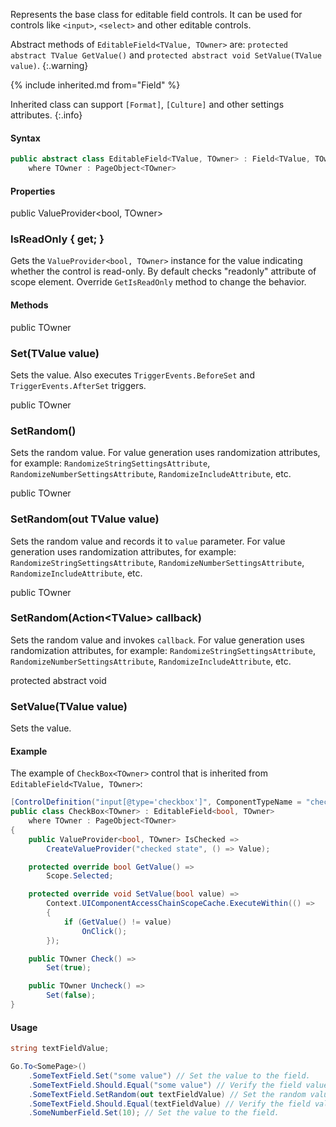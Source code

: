 Represents the base class for editable field controls.
It can be used for controls like `<input>`, `<select>` and other editable controls.

Abstract methods of `EditableField<TValue, TOwner>` are: `protected abstract TValue GetValue()` and `protected abstract void SetValue(TValue value)`.
{:.warning}

{% include inherited.md from="Field" %}

Inherited class can support `[Format]`, `[Culture]` and other settings attributes.
{:.info}

#### Syntax

```cs
public abstract class EditableField<TValue, TOwner> : Field<TValue, TOwner>
    where TOwner : PageObject<TOwner>
```

#### Properties

<div class="member">
    <span class="head"><span class="keyword">public</span> <span class="type">ValueProvider</span><wbr>&lt;<span class="keyword">bool</span>, <span class="type">TOwner</span>&gt;</span>
    <h3><span class="body">IsReadOnly</span><span class="tail"> { <span class="keyword">get</span>; }</span></h3>
</div>

Gets the `ValueProvider<bool, TOwner>` instance for the value indicating whether the control is read-only.
By default checks "readonly" attribute of scope element.
Override `GetIsReadOnly` method to change the behavior.

#### Methods

<div class="member">
    <span class="head"><span class="keyword">public</span> <span class="type">TOwner</span></span>
    <h3><span class="body">Set</span><span class="tail">(<span class="type">TValue</span> value)</span></h3>
</div>

Sets the value. 
Also executes `TriggerEvents.BeforeSet` and `TriggerEvents.AfterSet` triggers.

<div class="member">
    <span class="head"><span class="keyword">public</span> <span class="type">TOwner</span></span>
    <h3><span class="body">SetRandom()</span></h3>
</div>

Sets the random value. 
For value generation uses randomization attributes, for example: `RandomizeStringSettingsAttribute`, `RandomizeNumberSettingsAttribute`, `RandomizeIncludeAttribute`, etc.

<div class="member">
    <span class="head"><span class="keyword">public</span> <span class="type">TOwner</span></span>
    <h3><span class="body">SetRandom</span><span class="tail">(<span class="keyword">out</span> <span class="type">TValue</span> value)</span></h3>
</div>

Sets the random value and records it to `value` parameter. 
For value generation uses randomization attributes, for example: `RandomizeStringSettingsAttribute`, `RandomizeNumberSettingsAttribute`, `RandomizeIncludeAttribute`, etc.

<div class="member">
    <span class="head"><span class="keyword">public</span> <span class="type">TOwner</span></span>
    <h3><span class="body">SetRandom</span><span class="tail">(<span class="type">Action</span><wbr>&lt;<span class="type">TValue</span>&gt; callback)</span></h3>
</div>

Sets the random value and invokes `callback`. 
For value generation uses randomization attributes, for example: `RandomizeStringSettingsAttribute`, `RandomizeNumberSettingsAttribute`, `RandomizeIncludeAttribute`, etc.

<div class="member">
    <span class="head"><span class="keyword">protected</span> <span class="keyword">abstract</span> <span class="keyword">void</span></span>
    <h3><span class="body">SetValue</span><span class="tail">(<span class="type">TValue</span> value)</span></h3>
</div>

Sets the value.

#### Example

The example of `CheckBox<TOwner>` control that is inherited from `EditableField<TValue, TOwner>`:

```cs
[ControlDefinition("input[@type='checkbox']", ComponentTypeName = "checkbox")]
public class CheckBox<TOwner> : EditableField<bool, TOwner>
    where TOwner : PageObject<TOwner>
{
    public ValueProvider<bool, TOwner> IsChecked =>
        CreateValueProvider("checked state", () => Value);

    protected override bool GetValue() =>
        Scope.Selected;

    protected override void SetValue(bool value) =>
        Context.UIComponentAccessChainScopeCache.ExecuteWithin(() =>
        {
            if (GetValue() != value)
                OnClick();
        });

    public TOwner Check() =>
        Set(true);

    public TOwner Uncheck() =>
        Set(false);
}
```

#### Usage

```cs
string textFieldValue;

Go.To<SomePage>()
    .SomeTextField.Set("some value") // Set the value to the field.
    .SomeTextField.Should.Equal("some value") // Verify the field value.
    .SomeTextField.SetRandom(out textFieldValue) // Set the random value to the field.
    .SomeTextField.Should.Equal(textFieldValue) // Verify the field value.
    .SomeNumberField.Set(10); // Set the value to the field.
```
